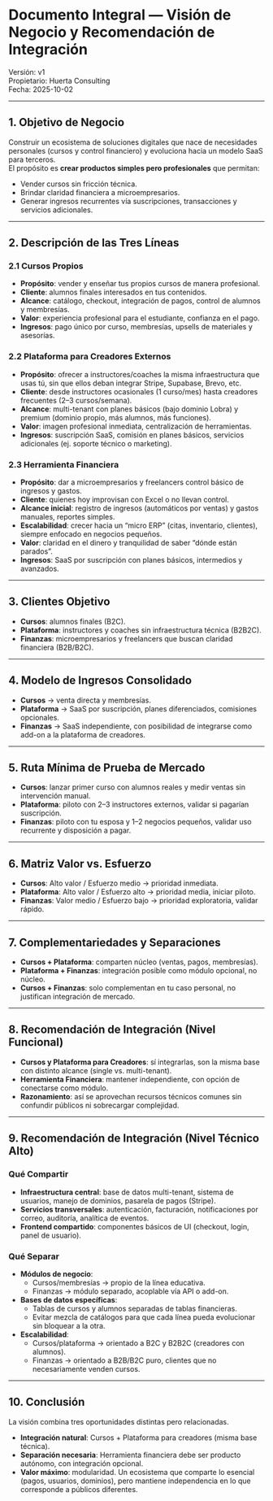 # Documento Integral — Visión de Negocio y Recomendación de Integración

Versión: v1  
Propietario: Huerta Consulting  
Fecha: 2025-10-02  

---

## 1. Objetivo de Negocio
Construir un ecosistema de soluciones digitales que nace de necesidades personales (cursos y control financiero) y evoluciona hacia un modelo SaaS para terceros.  
El propósito es **crear productos simples pero profesionales** que permitan:  
- Vender cursos sin fricción técnica.  
- Brindar claridad financiera a microempresarios.  
- Generar ingresos recurrentes vía suscripciones, transacciones y servicios adicionales.  

---

## 2. Descripción de las Tres Líneas

### 2.1 Cursos Propios
- **Propósito**: vender y enseñar tus propios cursos de manera profesional.  
- **Cliente**: alumnos finales interesados en tus contenidos.  
- **Alcance**: catálogo, checkout, integración de pagos, control de alumnos y membresías.  
- **Valor**: experiencia profesional para el estudiante, confianza en el pago.  
- **Ingresos**: pago único por curso, membresías, upsells de materiales y asesorías.  

### 2.2 Plataforma para Creadores Externos
- **Propósito**: ofrecer a instructores/coaches la misma infraestructura que usas tú, sin que ellos deban integrar Stripe, Supabase, Brevo, etc.  
- **Cliente**: desde instructores ocasionales (1 curso/mes) hasta creadores frecuentes (2–3 cursos/semana).  
- **Alcance**: multi-tenant con planes básicos (bajo dominio Lobra) y premium (dominio propio, más alumnos, más funciones).  
- **Valor**: imagen profesional inmediata, centralización de herramientas.  
- **Ingresos**: suscripción SaaS, comisión en planes básicos, servicios adicionales (ej. soporte técnico o marketing).  

### 2.3 Herramienta Financiera
- **Propósito**: dar a microempresarios y freelancers control básico de ingresos y gastos.  
- **Cliente**: quienes hoy improvisan con Excel o no llevan control.  
- **Alcance inicial**: registro de ingresos (automáticos por ventas) y gastos manuales, reportes simples.  
- **Escalabilidad**: crecer hacia un “micro ERP” (citas, inventario, clientes), siempre enfocado en negocios pequeños.  
- **Valor**: claridad en el dinero y tranquilidad de saber “dónde están parados”.  
- **Ingresos**: SaaS por suscripción con planes básicos, intermedios y avanzados.  

---

## 3. Clientes Objetivo
- **Cursos**: alumnos finales (B2C).  
- **Plataforma**: instructores y coaches sin infraestructura técnica (B2B2C).  
- **Finanzas**: microempresarios y freelancers que buscan claridad financiera (B2B/B2C).  

---

## 4. Modelo de Ingresos Consolidado
- **Cursos** → venta directa y membresías.  
- **Plataforma** → SaaS por suscripción, planes diferenciados, comisiones opcionales.  
- **Finanzas** → SaaS independiente, con posibilidad de integrarse como add-on a la plataforma de creadores.  

---

## 5. Ruta Mínima de Prueba de Mercado
- **Cursos**: lanzar primer curso con alumnos reales y medir ventas sin intervención manual.  
- **Plataforma**: piloto con 2–3 instructores externos, validar si pagarían suscripción.  
- **Finanzas**: piloto con tu esposa y 1–2 negocios pequeños, validar uso recurrente y disposición a pagar.  

---

## 6. Matriz Valor vs. Esfuerzo
- **Cursos**: Alto valor / Esfuerzo medio → prioridad inmediata.  
- **Plataforma**: Alto valor / Esfuerzo alto → prioridad media, iniciar piloto.  
- **Finanzas**: Valor medio / Esfuerzo bajo → prioridad exploratoria, validar rápido.  

---

## 7. Complementariedades y Separaciones
- **Cursos + Plataforma**: comparten núcleo (ventas, pagos, membresías).  
- **Plataforma + Finanzas**: integración posible como módulo opcional, no núcleo.  
- **Cursos + Finanzas**: solo complementan en tu caso personal, no justifican integración de mercado.  

---

## 8. Recomendación de Integración (Nivel Funcional)
- **Cursos y Plataforma para Creadores**: sí integrarlas, son la misma base con distinto alcance (single vs. multi-tenant).  
- **Herramienta Financiera**: mantener independiente, con opción de conectarse como módulo.  
- **Razonamiento**: así se aprovechan recursos técnicos comunes sin confundir públicos ni sobrecargar complejidad.  

---

## 9. Recomendación de Integración (Nivel Técnico Alto)
### Qué Compartir
- **Infraestructura central**: base de datos multi-tenant, sistema de usuarios, manejo de dominios, pasarela de pagos (Stripe).  
- **Servicios transversales**: autenticación, facturación, notificaciones por correo, auditoría, analítica de eventos.  
- **Frontend compartido**: componentes básicos de UI (checkout, login, panel de usuario).

### Qué Separar
- **Módulos de negocio**:  
  - Cursos/membresías → propio de la línea educativa.  
  - Finanzas → módulo separado, acoplable vía API o add-on.  
- **Bases de datos específicas**:  
  - Tablas de cursos y alumnos separadas de tablas financieras.  
  - Evitar mezcla de catálogos para que cada línea pueda evolucionar sin bloquear a la otra.  
- **Escalabilidad**:  
  - Cursos/plataforma → orientado a B2C y B2B2C (creadores con alumnos).  
  - Finanzas → orientado a B2B/B2C puro, clientes que no necesariamente venden cursos.  

---

## 10. Conclusión
La visión combina tres oportunidades distintas pero relacionadas.  
- **Integración natural**: Cursos + Plataforma para creadores (misma base técnica).  
- **Separación necesaria**: Herramienta financiera debe ser producto autónomo, con integración opcional.  
- **Valor máximo**: modularidad. Un ecosistema que comparte lo esencial (pagos, usuarios, dominios), pero mantiene independencia en lo que corresponde a públicos diferentes.  
